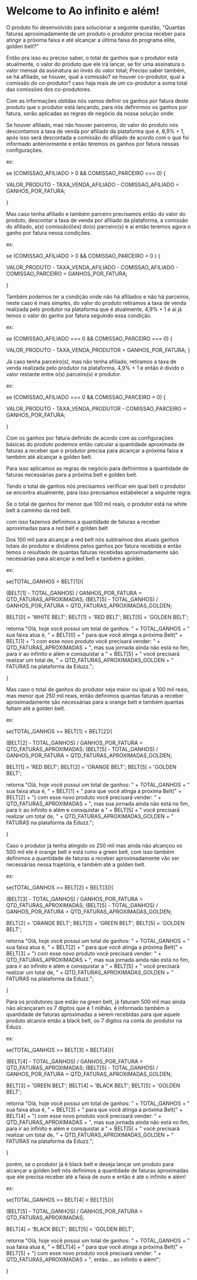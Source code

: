 ﻿# Welcome to Ao infinito e além!

O produto foi desenvolvido para solucionar a seguinte questão, "Quantas faturas aproximadamente de um produto o produtor precisa receber para atingir a próxima faixa e até alcançar a última faixa do programa elite, golden belt?"

Então pra isso eu preciso saber, o total de ganhos que o produtor está atualmente, o valor do produto que ele irá lançar, se for uma assinatura o valor mensal da assinatura ao invés do valor total; Preciso saber também, se há afiliado, se houver, qual a comissão? se houver co-produtor, qual a comissão do co-produtor? caso haja mais de um co-produtor a soma total das comissões dos co-produtores.

Com as informações obtidas nós vamos definir os ganhos por fatura deste produto que o produtor está lançando, para nós definirmos os ganhos por fatura, serão aplicadas as regras de negócio da nossa solução onde:

Se houver afiliado, mas não houver parceiros, do valor do produto nós descontamos a taxa de venda por afiliado da plataforma que é, 8,9% + 1, após isso será descontada a comissão do afiliado de acordo com o que foi informado anteriormente e então teremos os ganhos por fatura nessas configurações.

ex:

se (COMISSAO_AFILIADO > 0 && COMISSAO_PARCEIRO === 0) { 

VALOR_PRODUTO - TAXA_VENDA_AFILIADO - COMISSAO_AFILIADO = GANHOS_POR_FATURA;

} 

Mas caso tenha afiliado e também parceiro precisamos então do valor do produto, descontar a taxa de venda por afiliado da plataforma, a comissão do afiliado, a(s) comissão(ões) do(s) parceiro(s) e ai então teremos agora o ganho por fatura nessa condições. 

ex: 

se (COMISSAO_AFILIADO > 0 && COMISSAO_PARCEIRO > 0 ) { 

VALOR_PRODUTO - TAXA_VENDA_AFILIADO - COMISSAO_AFILIADO - COMISSAO_PARCEIRO = GANHOS_POR_FATURA;

}

Também podemos ter a condição onde não há afiliados e não há parceiros, neste caso é mais simples, do valor do produto retiramos a taxa de venda realizada pelo produtor na plataforma que é atualmente, 4,9% + 1 e ai já temos o valor do ganho por fatura seguindo essa condição. 

ex:

se (COMISSAO_AFILIADO === 0 && COMISSAO_PARCEIRO === 0)  {

VALOR_PRODUTO - TAXA_VENDA_PRODUTOR = GANHOS_POR_FATURA; 
}

Já caso tenha parceiro(s), mas não tenha afiliado, retiramos a taxa de venda realizada pelo produtor na plataforma, 4,9% + 1 e então é divido o valor restante entre o(s) parceiro(s) e produtor.

ex:

se (COMISSAO_AFILIADO === 0 && COMISSAO_PARCEIRO > 0) {

VALOR_PRODUTO - TAXA_VENDA_PRODUTOR - COMISSAO_PARCEIRO = GANHOS_POR_FATURA; 

}

Com os ganhos por fatura definido de acordo com as configurações básicas do produto podemos então calcular a quantidade aproximada de faturas a receber que o produtor precisa para alcançar a próxima faixa e também até alcançar a golden belt. 

Para isso aplicamos as regras de negócio para definirmos a quantidade de faturas necessárias para a próxima belt e golden belt. 

Tendo o total de ganhos nós precisamos verificar em qual belt o produtor se encontra atualmente, para isso precisamos estabelecer a seguinte regra:

Se o total de ganhos for menor que 100 mil reais,  o produtor está na white belt à caminho da red belt. 

com isso fazemos definimos a quantidade de faturas a receber aproximadas para a red belt e golden belt 

Dos 100 mil para alcançar a red belt nós subtraímos dos atuais ganhos totais do produtor  e dividimos pelos ganhos por fatura recebida e então temos o resultado de quantas faturas recebidas aproximadamente são necessárias para alcançar a red belt e também a golden.

ex: 

se(TOTAL_GANHOS < BELT[1]){

(BELT[1] - TOTAL_GANHOS) / GANHOS_POR_FATURA = QTD_FATURAS_APROXIMADAS;
(BELT[5] - TOTAL_GANHOS) / GANHOS_POR_FATURA = QTD_FATURAS_APROXIMADAS_GOLDEN;

BELT[0] = 'WHITE BELT';
BELT[1] = 'RED BELT';
BELT[5] = 'GOLDEN BELT';

retorna "Olá, hoje você possui um total de ganhos: " + TOTAL_GANHOS + " sua faixa atua é, " + BELT[0] + " para que você atinga a próxima Belt(" + BELT[1] + ") com esse novo produto você precisará vender: " + QTD_FATURAS_APROXIMADAS + ", mas sua jornada ainda não está no fim, para ir ao infinito e além e consquistar a " + BELT[5] + " você precisará realizar um total de, " + QTD_FATURAS_APROXIMADAS_GOLDEN + " FATURAS na plataforma da Eduzz.";

}

Mas caso o total de ganhos do produtor seja maior ou igual a 100 mil reais, mas menor que 250 mil reais, então definimos quantas faturas a receber aproximadamente são necessárias para a orange belt e também quantas faltam até a golden belt. 

ex:

se(TOTAL_GANHOS >= BELT[1] < BELT[2]){

(BELT[2] - TOTAL_GANHOS) / GANHOS_POR_FATURA = QTD_FATURAS_APROXIMADAS;
(BELT[5] - TOTAL_GANHOS) / GANHOS_POR_FATURA = QTD_FATURAS_APROXIMADAS_GOLDEN;

BELT[1] = 'RED BELT';
BELT[2] = 'ORANGE BELT';
BELT[5] = 'GOLDEN BELT';

retorna "Olá, hoje você possui um total de ganhos: " + TOTAL_GANHOS + " sua faixa atua é, " + BELT[1] + " para que você atinga a próxima Belt(" + BELT[2] + ") com esse novo produto você precisará vender: " + QTD_FATURAS_APROXIMADAS + ", mas sua jornada ainda não está no fim, para ir ao infinito e além e consquistar a " + BELT[5] + " você precisará realizar um total de, " + QTD_FATURAS_APROXIMADAS_GOLDEN + " FATURAS na plataforma da Eduzz.";

}

Caso o produtor já tenha atingido os 250 mil mas ainda não alcançou os 500 mil ele é orange belt e está rumo a green belt, com isso também definimos a quantidade de faturas a receber aproximadamente vão ser necessárias nessa trajetória, e também até a golden belt.

ex:

se(TOTAL_GANHOS >= BELT[2] < BELT[3]){

(BELT[3] - TOTAL_GANHOS) / GANHOS_POR_FATURA = QTD_FATURAS_APROXIMADAS;
(BELT[5] - TOTAL_GANHOS) / GANHOS_POR_FATURA = QTD_FATURAS_APROXIMADAS_GOLDEN;

BELT[2] = 'ORANGE BELT';
BELT[3] = 'GREEN BELT';
BELT[5] = 'GOLDEN BELT';

retorna "Olá, hoje você possui um total de ganhos: " + TOTAL_GANHOS + " sua faixa atua é, " + BELT[2] + " para que você atinga a próxima Belt(" + BELT[3] + ") com esse novo produto você precisará vender: " + QTD_FATURAS_APROXIMADAS + ", mas sua jornada ainda não está no fim, para ir ao infinito e além e consquistar a " + BELT[5] + " você precisará realizar um total de, " + QTD_FATURAS_APROXIMADAS_GOLDEN + " FATURAS na plataforma da Eduzz.";

}

Para os produtores que estão na green belt, já faturam 500 mil mas ainda não alcançaram os 7 dígitos que é 1 milhão, é informado também a quantidade de faturas aproximadas a serem recebidas para que aquele produto alcance então a black belt, os 7 digitos na conta do produtor na Eduzz. 

ex:

se(TOTAL_GANHOS >= BELT[3] < BELT[4]){

(BELT[4] - TOTAL_GANHOS) / GANHOS_POR_FATURA = QTD_FATURAS_APROXIMADAS;
(BELT[5] - TOTAL_GANHOS) / GANHOS_POR_FATURA = QTD_FATURAS_APROXIMADAS_GOLDEN;

BELT[3] = 'GREEN BELT';
BELT[4] = 'BLACK BELT';
BELT[5] = 'GOLDEN BELT'; 

retorna "Olá, hoje você possui um total de ganhos: " + TOTAL_GANHOS + " sua faixa atua é, " + BELT[3] + " para que você atinga a próxima Belt(" + BELT[4] + ") com esse novo produto você precisará vender: " + QTD_FATURAS_APROXIMADAS + ", mas sua jornada ainda não está no fim, para ir ao infinito e além e consquistar a " + BELT[5] + " você precisará realizar um total de, " + QTD_FATURAS_APROXIMADAS_GOLDEN + " FATURAS na plataforma da Eduzz.";

}

porém, se o produtor já é black belt e deseja lançar um produto para alcançar a golden belt nós definimos a quantidade de faturas aproximadas que ele precisa receber até a faixa de ouro e então é até o infinito e além! 

ex:

se(TOTAL_GANHOS >= BELT[4] < BELT[5]){

(BELT[5] - TOTAL_GANHOS) / GANHOS_POR_FATURA = QTD_FATURAS_APROXIMADAS;

BELT[4] = 'BLACK BELT';
BELT[5] = 'GOLDEN BELT';

retorna "Olá, hoje você possui um total de ganhos: " + TOTAL_GANHOS + " sua faixa atua é, " + BELT[4] + " para que você atinga a próxima Belt(" + BELT[5] + ") com esse novo produto você precisará vender: " + QTD_FATURAS_APROXIMADAS + ", então... ao infinito e além!";

}
